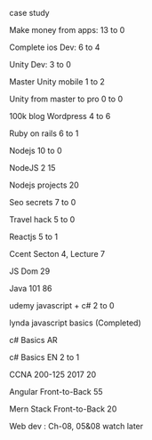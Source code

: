 case study

Make money from apps:
13 to 0

Complete ios Dev:
6 to 4

Unity Dev:
3 to 0

Master Unity mobile
1 to 2

Unity from master to pro
0 to 0

100k blog Wordpress
4 to 6

Ruby on rails
6 to 1

Nodejs
10 to 0

NodeJS 2
15

Nodejs projects
20

Seo secrets
7 to 0

Travel hack
5 to 0

Reactjs
5 to 1

Ccent
Secton 4, Lecture 7

JS Dom
29

Java 101
86

udemy javascript + c#
2 to 0

lynda javascript basics
‪(‬Completed‪)‬

c# Basics AR

c# Basics EN
2 to 1

CCNA 200-125 2017
20

Angular Front-to-Back
55

Mern Stack Front-to-Back
20

Web dev :
Ch-08, 05&08 watch later

